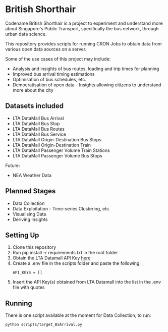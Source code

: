 # British Shorthair
Codename British Shorthair is a project to experiment and understand more about Singapore's Public Transport, specifically the bus network, through urban data science.

This repository provides scripts for running CRON Jobs to obtain data from various open data sources on a server.

Some of the use cases of this project may include:
- Analysis and insights of bus routes, loading and trip times for planning 
- Improved bus arrival timing estimations
- Optimisation of bus schedules, etc.
- Democratisation of open data - Insights allowing citizens to understand more about the city 

## Datasets included
- LTA DataMall Bus Arrival
- LTA DataMall Bus Stop
- LTA DataMall Bus Routes
- LTA DataMall Bus Service
- LTA DataMall Origin-Destination Bus Stops
- LTA DataMall Origin-Destination Train
- LTA DataMall Passenger Volume Train Stations
- LTA DataMall Passenger Volume Bus Stops

Future:
- NEA Weather Data

## Planned Stages
- Data Collection
- Data Exploitation - Time-series Clustering, etc.
- Visualising Data
- Deriving Insights

## Setting Up
1. Clone this repository
2. Run pip install -r requirements.txt in the root folder
3. Obtain the LTA Datamall API Key [here](https://datamall.lta.gov.sg/content/datamall/en.html)
4. Create a .env file in the scripts folder and paste the following:
    ```
    API_KEYS = []
    ```
5. Insert the API Key(s) obtained from LTA Datamall into the list in the .env file with quotes

## Running
There is one script available at the moment for Data Collection, to run:
```
python scripts/target_BSArrival.py
```